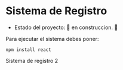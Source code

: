 <h1>Sistema de Registro</h1>

- Estado del proyecto: 🚧 en construccion. 🚧

Para ejecutar el sistema debes poner:

```npm install react```

Sistema de registro 2
